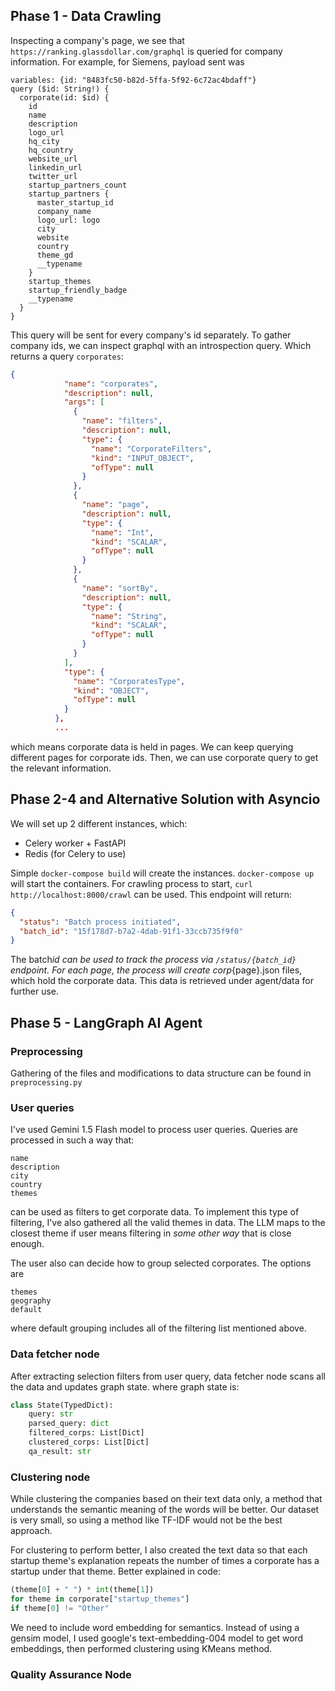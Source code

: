 ## Phase 1 - Data Crawling

Inspecting a company's page, we see that `https://ranking.glassdollar.com/graphql` is queried for company information. For example, for Siemens, payload sent was

```
variables: {id: "8483fc50-b82d-5ffa-5f92-6c72ac4bdaff"}
query ($id: String!) {
  corporate(id: $id) {
    id
    name
    description
    logo_url
    hq_city
    hq_country
    website_url
    linkedin_url
    twitter_url
    startup_partners_count
    startup_partners {
      master_startup_id
      company_name
      logo_url: logo
      city
      website
      country
      theme_gd
      __typename
    }
    startup_themes
    startup_friendly_badge
    __typename
  }
}
```

This query will be sent for every company's id separately. To gather company ids, we can inspect graphql with an introspection query. Which returns a query `corporates`:

```json
{
            "name": "corporates",
            "description": null,
            "args": [
              {
                "name": "filters",
                "description": null,
                "type": {
                  "name": "CorporateFilters",
                  "kind": "INPUT_OBJECT",
                  "ofType": null
                }
              },
              {
                "name": "page",
                "description": null,
                "type": {
                  "name": "Int",
                  "kind": "SCALAR",
                  "ofType": null
                }
              },
              {
                "name": "sortBy",
                "description": null,
                "type": {
                  "name": "String",
                  "kind": "SCALAR",
                  "ofType": null
                }
              }
            ],
            "type": {
              "name": "CorporatesType",
              "kind": "OBJECT",
              "ofType": null
            }
          },
          ...
```

which means corporate data is held in pages. We can keep querying different pages for corporate ids. Then, we can use corporate query to get the relevant information.

## Phase 2-4 and Alternative Solution with Asyncio

We will set up 2 different instances, which:

- Celery worker + FastAPI
- Redis (for Celery to use)

Simple `docker-compose build` will create the instances. `docker-compose up` will start the containers. For crawling process to start, `curl http://localhost:8000/crawl` can be used. This endpoint will return:

```json
{
  "status": "Batch process initiated",
  "batch_id": "15f178d7-b7a2-4dab-91f1-33ccb735f9f0"
}
```

The batch*id can be used to track the process via `/status/{batch_id}` endpoint. For each page, the process will create corp*{page}.json files, which hold the corporate data. This data is retrieved under agent/data for further use.

## Phase 5 - LangGraph AI Agent

### Preprocessing

Gathering of the files and modifications to data structure can be found in `preprocessing.py`

### User queries

I've used Gemini 1.5 Flash model to process user queries. Queries are processed in such a way that:

```
name
description
city
country
themes
```

can be used as filters to get corporate data. To implement this type of filtering, I've also gathered all the valid themes in data. The LLM maps to the closest theme if user means filtering in _some other way_ that is close enough.

The user also can decide how to group selected corporates. The options are

```
themes
geography
default
```

where default grouping includes all of the filtering list mentioned above.

### Data fetcher node

After extracting selection filters from user query, data fetcher node scans all the data and updates graph state. where graph state is:

```python
class State(TypedDict):
    query: str
    parsed_query: dict
    filtered_corps: List[Dict]
    clustered_corps: List[Dict]
    qa_result: str
```

### Clustering node

While clustering the companies based on their text data only, a method that understands the semantic meaning of the words will be better. Our dataset is very small, so using a method like TF-IDF would not be the best approach.

For clustering to perform better, I also created the text data so that each startup theme's explanation repeats the number of times a corporate has a startup under that theme. Better explained in code:

```python
(theme[0] + " ") * int(theme[1])
for theme in corporate["startup_themes"]
if theme[0] != "Other"
```

We need to include word embedding for semantics. Instead of using a gensim model, I used google's text-embedding-004 model to get word embeddings, then performed clustering using KMeans method.

### Quality Assurance Node
